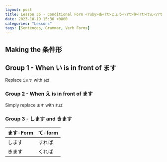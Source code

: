 ```yaml
--- 
layout: post 
title: Lesson 35 - Conditional Form <ruby>条<rt>じょう</rt>件<rt>けん</rt>形</ruby>
date: 2023-10-19 15:36 +0800 
categories: "Lessons"
tags: [Sentences, Grammar, Verb Forms]
---
```


## Making the 条件形

## Group 1 - When い is in front of ます
Replace `iます` with `eば`

### Group 2 - When え is in front of ます
Simply replace `ます` with `れば`

### Group 3 - します and きます

| ます-Form | て-form |
| -- | -- |
| します  | すれば |
| きます | くれば |
